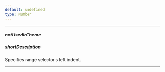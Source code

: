 ```yaml
---
default: undefined
type: Number
---
```

---
##### notUsedInTheme

##### shortDescription
Specifies range selector's left indent.

---
